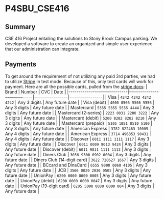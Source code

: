 # P4SBU_CSE416

## Summary
CSE 416 Project entailing the solutions to Stony Brook Campus parking. We developed a software to create an organized and simple user experience that our administration can integrate.

## Payments
To get around the requirement of not utilizing any paid 3rd parties, we had to utilize [Stripe](stripe.com) in test mode. Because of this, only test cards will work for payment. Here are all the possible cards, pulled from the [stripe docs](https://docs.stripe.com/testing?testing-method=card-numbers):
| Brand                        | Number                      | CVC             | Date            |
|------------------------------|-----------------------------|-----------------|-----------------|
| Visa                         | `4242 4242 4242 4242`       | Any 3 digits    | Any future date |
| Visa (debit)                 | `4000 0566 5566 5556`       | Any 3 digits    | Any future date |
| Mastercard                   | `5555 5555 5555 4444`       | Any 3 digits    | Any future date |
| Mastercard (2-series)        | `2223 0031 2200 3222`       | Any 3 digits    | Any future date |
| Mastercard (debit)           | `5200 8282 8282 8210`       | Any 3 digits    | Any future date |
| Mastercard (prepaid)         | `5105 1051 0510 5100`       | Any 3 digits    | Any future date |
| American Express             | `3782 822463 10005`         | Any 4 digits    | Any future date |
| American Express             | `3714 496353 98431`         | Any 4 digits    | Any future date |
| Discover                     | `6011 1111 1111 1117`       | Any 3 digits    | Any future date |
| Discover                     | `6011 0009 9013 9424`       | Any 3 digits    | Any future date |
| Discover (debit)             | `6011 9811 1111 1113`       | Any 3 digits    | Any future date |
| Diners Club                  | `3056 9300 0902 0004`       | Any 3 digits    | Any future date |
| Diners Club (14-digit card)  | `3622 720627 1667`          | Any 3 digits    | Any future date |
| BCcard and DinaCard          | `6555 9000 0060 4105`       | Any 3 digits    | Any future date |
| JCB                          | `3566 0020 2036 0505`       | Any 3 digits    | Any future date |
| UnionPay                     | `6200 0000 0000 0005`       | Any 3 digits    | Any future date |
| UnionPay (debit)             | `6200 0000 0000 0047`       | Any 3 digits    | Any future date |
| UnionPay (19-digit card)     | `6205 5000 0000 0000 004`   | Any 3 digits    | Any future date |
